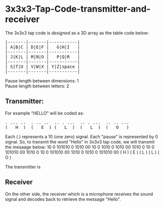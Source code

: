 # 3x3x3-Tap-Code-transmitter-and-receiver

The 3x3x3 tap code is *designed* as a 3D array as the table code below:
<pre>
|-------|-------|-----------|
| A|B|C | D|E|F |   G|H|I   |
|-------|-------|-----------|
| J|K|L | M|N|O |   P|Q|R   |
|-------|-------|-----------|
| S|T|U | V|W|X | Y|Z|space |
|-------|-------|-----------|
</pre>
Pause length between dimensions: 1 <br>
Pause length between letters: 2 <br>

## Transmitter:

For example “HELLO” will be coded as:
<pre>
. ... ..  . .. ..  .. . ...  .. . ...  .. .. ...  
(   H  )  (   E  ) (   L  )  (   L  )  (   O   )
</pre>
Each (.) represents a 10 (one zero) signal.
Each "pause" is represented by 0 signal.
So, to transmit the word "Hello" in 3x3x3 tap code, we will transmit the mesaage below:
10 0 101010 0 1010 00 10 0 1010 0 1010 00 1010 0 10 0 101010 00 1010 0 10 0 101010 00 1010 0 1010 0 101010 00
(        H       )    (      E       )    (        L       )    (        L       )    (         O        )

The transmitter is 

## Receiver
On the other side, the receiver which is a microphone receives the sound signal and decodes back to retrieve the message "Hello".
